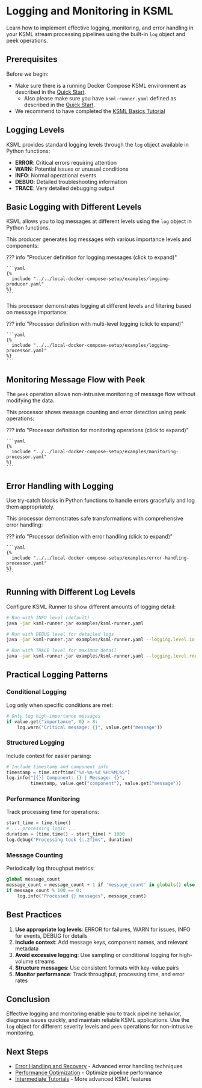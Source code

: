 # Logging and Monitoring in KSML

Learn how to implement effective logging, monitoring, and error handling in your KSML stream processing pipelines using the built-in `log` object and peek operations.

## Prerequisites

Before we begin:

- Make sure there is a running Docker Compose KSML environment as described in the [Quick Start](../../getting-started/installation.md).
    - Also please make sure you have `ksml-runner.yaml` defined as described in the [Quick Start](../../getting-started/installation.md).
- We recommend to have completed the [KSML Basics Tutorial](../../getting-started/basics-tutorial.md)

## Logging Levels

KSML provides standard logging levels through the `log` object available in Python functions:

- **ERROR**: Critical errors requiring attention
- **WARN**: Potential issues or unusual conditions  
- **INFO**: Normal operational events
- **DEBUG**: Detailed troubleshooting information
- **TRACE**: Very detailed debugging output

## Basic Logging with Different Levels

KSML allows you to log messages at different levels using the `log` object in Python functions.

This producer generates log messages with various importance levels and components:

??? info "Producer definition for logging messages (click to expand)"

    ```yaml
    {%
      include "../../local-docker-compose-setup/examples/logging-producer.yaml"
    %}
    ```

This processor demonstrates logging at different levels and filtering based on message importance:

??? info "Processor definition with multi-level logging (click to expand)"

    ```yaml
    {%
      include "../../local-docker-compose-setup/examples/logging-processor.yaml"
    %}
    ```

## Monitoring Message Flow with Peek

The `peek` operation allows non-intrusive monitoring of message flow without modifying the data.

This processor shows message counting and error detection using peek operations:

??? info "Processor definition for monitoring operations (click to expand)"

    ```yaml
    {%
      include "../../local-docker-compose-setup/examples/monitoring-processor.yaml"
    %}
    ```

## Error Handling with Logging

Use try-catch blocks in Python functions to handle errors gracefully and log them appropriately.

This processor demonstrates safe transformations with comprehensive error handling:

??? info "Processor definition with error handling (click to expand)"

    ```yaml
    {%
      include "../../local-docker-compose-setup/examples/error-handling-processor.yaml"
    %}
    ```

## Running with Different Log Levels

Configure KSML Runner to show different amounts of logging detail:

```bash
# Run with INFO level (default) 
java -jar ksml-runner.jar examples/ksml-runner.yaml

# Run with DEBUG level for detailed logs
java -jar ksml-runner.jar examples/ksml-runner.yaml --logging.level.io.axual.ksml=DEBUG

# Run with TRACE level for maximum detail
java -jar ksml-runner.jar examples/ksml-runner.yaml --logging.level.root=TRACE
```

## Practical Logging Patterns

### Conditional Logging
Log only when specific conditions are met:

```python
# Only log high-importance messages
if value.get("importance", 0) > 8:
    log.warn("Critical message: {}", value.get("message"))
```

### Structured Logging
Include context for easier parsing:

```python
# Include timestamp and component info
timestamp = time.strftime("%Y-%m-%d %H:%M:%S")
log.info("[{}] Component: {} | Message: {}", 
         timestamp, value.get("component"), value.get("message"))
```

### Performance Monitoring
Track processing time for operations:

```python
start_time = time.time()
# ... processing logic ...
duration = (time.time() - start_time) * 1000
log.debug("Processing took {:.2f}ms", duration)
```

### Message Counting
Periodically log throughput metrics:

```python
global message_count
message_count = message_count + 1 if 'message_count' in globals() else 1
if message_count % 100 == 0:
    log.info("Processed {} messages", message_count)
```

## Best Practices

1. **Use appropriate log levels**: ERROR for failures, WARN for issues, INFO for events, DEBUG for details
2. **Include context**: Add message keys, component names, and relevant metadata
3. **Avoid excessive logging**: Use sampling or conditional logging for high-volume streams
4. **Structure messages**: Use consistent formats with key-value pairs
5. **Monitor performance**: Track throughput, processing time, and error rates

## Conclusion

Effective logging and monitoring enable you to track pipeline behavior, diagnose issues quickly, and maintain reliable KSML applications. Use the `log` object for different severity levels and `peek` operations for non-intrusive monitoring.

## Next Steps

- [Error Handling and Recovery](../intermediate/error-handling.md) - Advanced error handling techniques
- [Performance Optimization](../advanced/performance-optimization.md) - Optimize pipeline performance  
- [Intermediate Tutorials](../intermediate/index.md) - More advanced KSML features